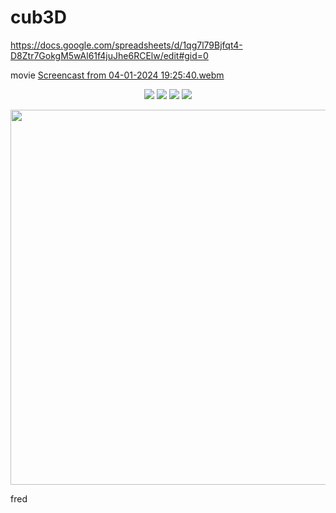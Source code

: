 # cub3D

https://docs.google.com/spreadsheets/d/1qg7l79Bjfqt4-D8Ztr7GokgM5wAl61f4juJhe6RCElw/edit#gid=0

movie
[Screencast from 04-01-2024 19:25:40.webm](https://github.com/krammersf/4cub3D_fred/assets/127677607/0550bca5-4e91-40da-a074-6a26d8b5a221)


<p align="center">
  <img src="https://img.shields.io/github/languages/top/ziliolu/42_cub3D?color=#FFFFFF&style=flat-square" />
  <img src="https://img.shields.io/badge/score-103%20%2F%20100-success?color=#FFFFFF&style=flat-square" />
  <img src="https://img.shields.io/badge/status-finished-success?color=#FFFFFF&style=flat-square" />
  <img src="https://img.shields.io/github/last-commit/ziliolu/42_cub3D?color=#FFFFFF&style=flat-square" />
</p>
<p align="center">
  <img src="https://github.com/ziliolu/42_cub3D/blob/main/cub3d(1).gif" width="600" />
</p>

fred
